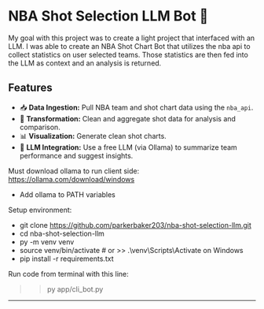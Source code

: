 # NBA Shot Selection LLM Bot 🏀

My goal with this project was to create a light project that interfaced with an LLM. I was able to create an NBA Shot Chart Bot that utilizes the nba api to collect statistics on user selected teams. Those statistics are then fed into the LLM as context and an analysis is returned.

## Features
- 📥 **Data Ingestion:** Pull NBA team and shot chart data using the `nba_api`.
- 🔄 **Transformation:** Clean and aggregate shot data for analysis and comparison.
- 📊 **Visualization:** Generate clean shot charts.
- 🤖 **LLM Integration:** Use a free LLM (via Ollama) to summarize team performance and suggest insights.


Must download ollama to run client side: https://ollama.com/download/windows
- Add ollama to PATH variables

Setup environment:
- git clone https://github.com/parkerbaker203/nba-shot-selection-llm.git
- cd nba-shot-selection-llm
- py -m venv venv
- source venv/bin/activate   # or  >> .\venv\Scripts\Activate on Windows
- pip install -r requirements.txt


Run code from terminal with this line:
>> py app/cli_bot.py
---

